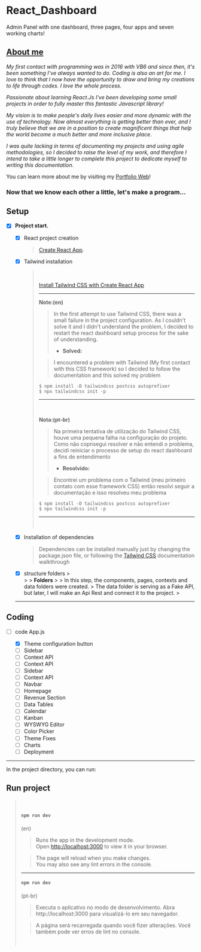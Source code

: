 # React_Dashboard

Admin Panel with one dashboard, three pages, four apps and seven working charts!

## [About me](https://dew-ill.vercel.app/about)

<em>
My first contact with programming was in 2016 with VB6 and since then, it's been something I've always wanted to do. Coding is also an art for me. I love to think that I now have the opportunity to draw and bring my creations to life through codes. I love the whole process.

Passionate about learning React.Js I've been developing some small projects in order to fully master this fantastic Javascript library!

My vision is to make people's daily lives easier and more dynamic with the use of technology. Now almost everything is getting better than ever, and I truly believe that we are in a position to create magnificent things that help the world become a much better and more inclusive place.

I was quite lacking in terms of documenting my projects and using agile methodologies, so I decided to raise the level of my work, and therefore I intend to take a little longer to complete this project to dedicate myself to writing this documentation.
</em>

You can learn more about me by visiting my [Portfolio Web](https://dew-ill.vercel.app/)!

### Now that we know each other a little, let's make a program...

## Setup

- [x] **Project start.**

  - [x] React project creation

    > [Create React App](https://github.com/facebook/create-react-app).

  - [x] Tailwind installation

    > <br />
    >
    > [Install Tailwind CSS with Create React App](https://tailwindcss.com/docs/guides/reate-react-app)
    >
    > <hr />
    >
    > **Note:(en)**
    >
    > > In the first attempt to use Tailwind CSS, there was a small failure in the project configuration. As I couldn't solve it and I didn't understand the problem, I decided to restart the react dashboard setup process for the sake of understanding.
    > >
    > > - **Solved:**
    >
    > > I encountered a problem with Tailwind (My first contact with this CSS framework) so I decided to follow the documentation and this solved my problem
    >
    > ```node
    > $ npm install -D tailwindcss postcss autoprefixer
    > $ npx tailwindcss init -p
    > ```
    >
    > <hr />
    > <br />
    >
    > **Nota:(pt-br)**
    >
    > > Na primeira tentativa de utilização do Tailwind CSS, houve uma pequena falha na configuração do projeto. Como não copnsegui resolver e não entendi o problema, decidi reiniciar o processo de setup do react dashboard a fins de entendimento
    > >
    > > - **Resolvido:**
    >
    > > Encontrei um problema com o Tailwind (meu primeiro contato com esse framework CSS) então resolvi seguir a documentação e isso resolveu meu problema
    >
    > ```node
    > $ npm install -D tailwindcss postcss autoprefixer
    > $ npx tailwindcss init -p
    > ```
    >
    > <hr />
    > <br />

  - [x] Installation of dependencies
        <br />
    > Dependencies can be installed manually just by changing the package.json file, or following the [Tailwind CSS](https://tailwindcss.com/docs/guides/create-react-app) documentation walkthrough
  - [x] structure folders > <br /> > > **Folders** > > In this step, the components, pages, contexts and data folders were created. > The data folder is serving as a Fake API, but later, I will make an Api Rest and connect it to the project. > <br>
  <hr />

## Coding

- [ ] code App.js

  - [x] Theme configuration button
  - [ ] Sidebar
  - [ ] Context API
  - [ ] Context API
  - [ ] Sidebar
  - [ ] Context API
  - [ ] Navbar
  - [ ] Homepage
  - [ ] Revenue Section
  - [ ] Data Tables
  - [ ] Calendar
  - [ ] Kanban
  - [ ] WYSWYG Editor
  - [ ] Color Picker
  - [ ] Theme Fixes
  - [ ] Charts
  - [ ] Deployment

<hr >
In the project directory, you can run:

## Run project

> <br />
>
> #### `npm run dev`
>
> (en)
>
> > Runs the app in the development mode.\
> > Open [http://localhost:3000](http://localhost:3000) to view it in your browser.
>
> > The page will reload when you make changes.\
> > You may also see any lint errors in the console.
> > <br>
>
> <hr/>
>
> #### `npm run dev`
>
> (pt-br)
>
> > Executa o aplicativo no modo de desenvolvimento.
> > Abra http://localhost:3000 para visualizá-lo em seu navegador.
>
> > A página será recarregada quando você fizer alterações.
> > Você também pode ver erros de lint no console.
>
> <br />
